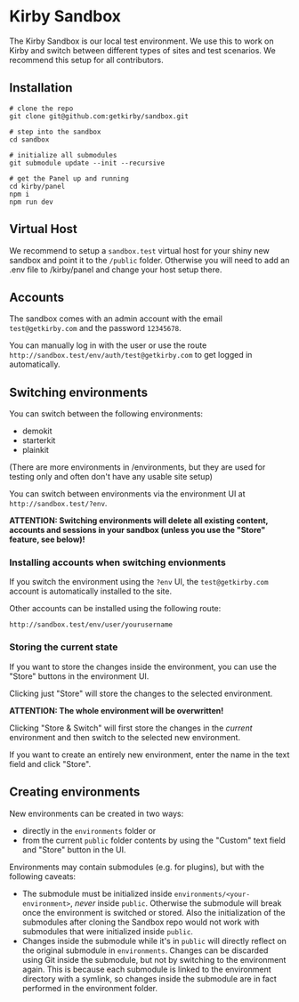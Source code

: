 # Kirby Sandbox

The Kirby Sandbox is our local test environment. We use this to work on Kirby and switch between different types of sites and test scenarios. We recommend this setup for all contributors.

## Installation

```console
# clone the repo
git clone git@github.com:getkirby/sandbox.git

# step into the sandbox
cd sandbox

# initialize all submodules
git submodule update --init --recursive

# get the Panel up and running
cd kirby/panel
npm i
npm run dev
```

## Virtual Host

We recommend to setup a `sandbox.test` virtual host for your shiny new sandbox and point it to the `/public` folder. Otherwise you will need to add an .env file to /kirby/panel and change your host setup there.

## Accounts

The sandbox comes with an admin account with the email `test@getkirby.com` and the password `12345678`.

You can manually log in with the user or use the route `http://sandbox.test/env/auth/test@getkirby.com` to get logged in automatically.

## Switching environments

You can switch between the following environments:

- demokit
- starterkit
- plainkit

(There are more environments in /environments, but they are used for testing only and often don't have any usable site setup)

You can switch between environments via the environment UI at `http://sandbox.test/?env`.

**ATTENTION: Switching environments will delete all existing content, accounts and sessions in your sandbox (unless you use the "Store" feature, see below)!**

### Installing accounts when switching envionments

If you switch the environment using the `?env` UI, the `test@getkirby.com` account is automatically installed to the site.

Other accounts can be installed using the following route:

```
http://sandbox.test/env/user/yourusername
```

### Storing the current state

If you want to store the changes inside the environment, you can use the "Store" buttons in the environment UI.

Clicking just "Store" will store the changes to the selected environment.

**ATTENTION: The whole environment will be overwritten!**

Clicking "Store & Switch" will first store the changes in the *current* environment and then switch to the selected new environment.

If you want to create an entirely new environment, enter the name in the text field and click "Store".

## Creating environments

New environments can be created in two ways:

- directly in the `environments` folder or
- from the current `public` folder contents by using the "Custom" text field and "Store" button in the UI.

Environments may contain submodules (e.g. for plugins), but with the following caveats:

- The submodule must be initialized inside `environments/<your-environment>`, *never* inside `public`. Otherwise the submodule will break once the environment is switched or stored. Also the initialization of the submodules after cloning the Sandbox repo would not work with submodules that were initialized inside `public`.
- Changes inside the submodule while it's in `public` will directly reflect on the original submodule in `environments`. Changes can be discarded using Git inside the submodule, but not by switching to the environment again. This is because each submodule is linked to the environment directory with a symlink, so changes inside the submodule are in fact performed in the environment folder.
